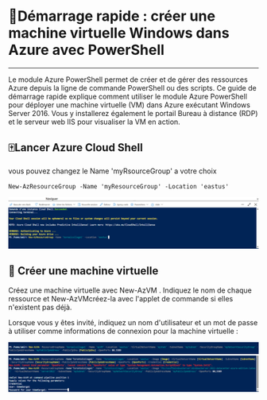 #  🥇Démarrage rapide : créer une machine virtuelle Windows dans Azure avec PowerShell
------------------------------------------------------------------------------------
Le module Azure PowerShell permet de créer et de gérer des ressources Azure depuis la ligne de commande PowerShell ou des scripts. Ce guide de démarrage rapide explique comment utiliser le module Azure PowerShell pour déployer une machine virtuelle (VM) dans Azure exécutant Windows Server 2016. Vous y installerez également le portail Bureau à distance (RDP) et le serveur web IIS pour visualiser la VM en action.

🀄Lancer Azure Cloud Shell
---------------------------
vous pouvez changez le Name 'myRsourceGroup' a votre choix 
```
New-AzResourceGroup -Name 'myResourceGroup' -Location 'eastus'
```

![image](images/1..png)

📶 Créer une machine virtuelle
------------------------------

Créez une machine virtuelle avec New-AzVM . Indiquez le nom de chaque ressource et New-AzVMcréez-la avec l'applet de commande si elles n'existent pas déjà.

Lorsque vous y êtes invité, indiquez un nom d'utilisateur et un mot de passe à utiliser comme informations de connexion pour la machine virtuelle :

![image](images/2..png)
![image](images/3.png)
